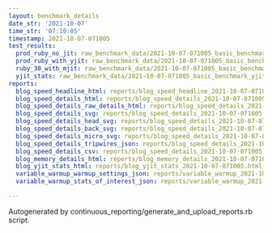```yaml
---
layout: benchmark_details
date_str: '2021-10-07'
time_str: '07:10:05'
timestamp: 2021-10-07-071005
test_results:
  prod_ruby_no_jit: raw_benchmark_data/2021-10-07-071005_basic_benchmark_prod_ruby_no_jit.json
  prod_ruby_with_yjit: raw_benchmark_data/2021-10-07-071005_basic_benchmark_prod_ruby_with_yjit.json
  ruby_30_with_mjit: raw_benchmark_data/2021-10-07-071005_basic_benchmark_ruby_30_with_mjit.json
  yjit_stats: raw_benchmark_data/2021-10-07-071005_basic_benchmark_yjit_stats.json
reports:
  blog_speed_headline_html: reports/blog_speed_headline_2021-10-07-071005.html
  blog_speed_details_html: reports/blog_speed_details_2021-10-07-071005.html
  blog_speed_details_raw_details_html: reports/blog_speed_details_2021-10-07-071005.raw_details.html
  blog_speed_details_svg: reports/blog_speed_details_2021-10-07-071005.svg
  blog_speed_details_head_svg: reports/blog_speed_details_2021-10-07-071005.head.svg
  blog_speed_details_back_svg: reports/blog_speed_details_2021-10-07-071005.back.svg
  blog_speed_details_micro_svg: reports/blog_speed_details_2021-10-07-071005.micro.svg
  blog_speed_details_tripwires_json: reports/blog_speed_details_2021-10-07-071005.tripwires.json
  blog_speed_details_csv: reports/blog_speed_details_2021-10-07-071005.csv
  blog_memory_details_html: reports/blog_memory_details_2021-10-07-071005.html
  blog_yjit_stats_html: reports/blog_yjit_stats_2021-10-07-071005.html
  variable_warmup_warmup_settings_json: reports/variable_warmup_2021-10-07-071005.warmup_settings.json
  variable_warmup_stats_of_interest_json: reports/variable_warmup_2021-10-07-071005.stats_of_interest.json

---
```

Autogenerated by continuous_reporting/generate_and_upload_reports.rb script.
